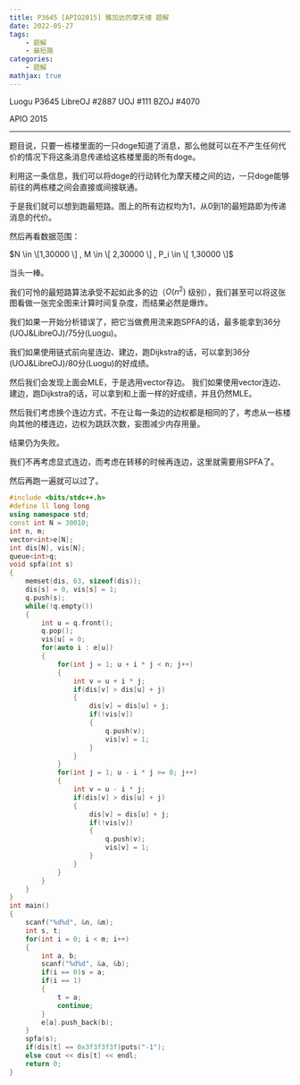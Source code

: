 ```yaml
---
title: P3645 [APIO2015] 雅加达的摩天楼 题解
date: 2022-05-27
tags:
	- 题解
	- 最短路
categories:
	- 题解
mathjax: true
---
```


Luogu P3645
LibreOJ #2887
UOJ #111
BZOJ #4070

APIO 2015

<!-- more -->
----

题目说，只要一栋楼里面的一只doge知道了消息，那么他就可以在不产生任何代价的情况下将这条消息传递给这栋楼里面的所有doge。

利用这一条信息，我们可以将doge的行动转化为摩天楼之间的边，一只doge能够前往的两栋楼之间会直接或间接联通。

于是我们就可以想到跑最短路。图上的所有边权均为1，从0到1的最短路即为传递消息的代价。

然后再看数据范围：

$N \in \[1,30000 \] , M \in \[ 2,30000 \] , P_i \in \[ 1,30000 \]$

当头一棒。

我们可怜的最短路算法承受不起如此多的边（$O(n^2)$ 级别），我们甚至可以将这张图看做一张完全图来计算时间复杂度，而结果必然是爆炸。

我们如果一开始分析错误了，把它当做费用流来跑SPFA的话，最多能拿到36分(UOJ&LibreOJ)/75分(Luogu)。

我们如果使用链式前向星连边、建边，跑Dijkstra的话，可以拿到36分(UOJ&LibreOJ)/80分(Luogu)的好成绩。

然后我们会发现上面会MLE，于是选用vector存边。
我们如果使用vector连边、建边，跑Dijkstra的话，可以拿到和上面一样的好成绩，并且仍然MLE。

然后我们考虑换个连边方式，不在让每一条边的边权都是相同的了，考虑从一栋楼向其他的楼连边，边权为跳跃次数，妄图减少内存用量。

结果仍为失败。

我们不再考虑显式连边，而考虑在转移的时候再连边，这里就需要用SPFA了。

然后再跑一遍就可以过了。

``` cpp
#include <bits/stdc++.h>
#define ll long long
using namespace std;
const int N = 30010;
int n, m;
vector<int>e[N];
int dis[N], vis[N];
queue<int>q;
void spfa(int s)
{
	memset(dis, 63, sizeof(dis));
	dis[s] = 0, vis[s] = 1;
	q.push(s);
	while(!q.empty())
	{
		int u = q.front();
		q.pop();
		vis[u] = 0;
		for(auto i : e[u])
		{
			for(int j = 1; u + i * j < n; j++)
			{
				int v = u + i * j;
				if(dis[v] > dis[u] + j)
				{
					dis[v] = dis[u] + j;
					if(!vis[v])
					{
						q.push(v);
						vis[v] = 1;
					}
				}
			}
			for(int j = 1; u - i * j >= 0; j++)
			{
				int v = u - i * j;
				if(dis[v] > dis[u] + j)
				{
					dis[v] = dis[u] + j;
					if(!vis[v])
					{
						q.push(v);
						vis[v] = 1;
					}
				}
			}
		}
	}
}
int main()
{
	scanf("%d%d", &n, &m);
	int s, t;
	for(int i = 0; i < m; i++)
	{
		int a, b;
		scanf("%d%d", &a, &b);
		if(i == 0)s = a;
		if(i == 1)
		{
			t = a;
			continue;
		}
		e[a].push_back(b);
	}
	spfa(s);
	if(dis[t] == 0x3f3f3f3f)puts("-1");
	else cout << dis[t] << endl;
	return 0;
}
```
